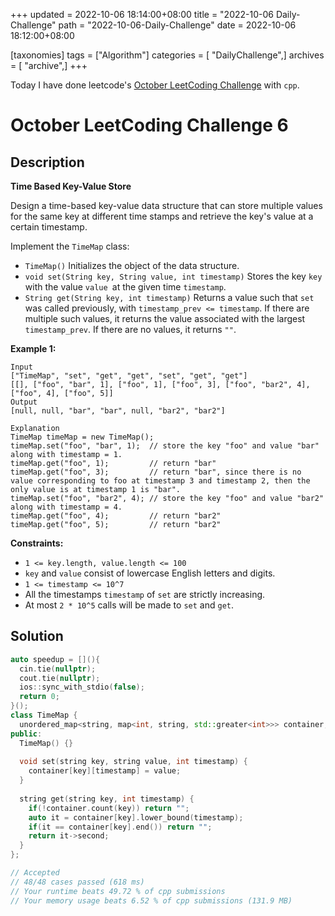 +++
updated = 2022-10-06 18:14:00+08:00
title = "2022-10-06 Daily-Challenge"
path = "2022-10-06-Daily-Challenge"
date = 2022-10-06 18:12:00+08:00

[taxonomies]
tags = ["Algorithm"]
categories = [ "DailyChallenge",]
archives = [ "archive",]
+++

Today I have done leetcode's [October LeetCoding Challenge](https://leetcode.com/problems/time-based-key-value-store/) with `cpp`.

<!-- more -->

# October LeetCoding Challenge 6

## Description

**Time Based Key-Value Store**

Design a  time-based key-value data structure that can store multiple values for  the same key at different time stamps and retrieve the key's value at a  certain timestamp.

Implement the `TimeMap` class:

- `TimeMap()` Initializes the object of the data structure.
- `void set(String key, String value, int timestamp)` Stores the key `key` with the value `value `at the given time `timestamp`.
- `String get(String key, int timestamp)` Returns a value such that `set` was called previously, with `timestamp_prev <= timestamp`. If there are multiple such values, it returns the value associated with the largest `timestamp_prev`. If there are no values, it returns `""`.

 

**Example 1:**

```
Input
["TimeMap", "set", "get", "get", "set", "get", "get"]
[[], ["foo", "bar", 1], ["foo", 1], ["foo", 3], ["foo", "bar2", 4], ["foo", 4], ["foo", 5]]
Output
[null, null, "bar", "bar", null, "bar2", "bar2"]

Explanation
TimeMap timeMap = new TimeMap();
timeMap.set("foo", "bar", 1);  // store the key "foo" and value "bar" along with timestamp = 1.
timeMap.get("foo", 1);         // return "bar"
timeMap.get("foo", 3);         // return "bar", since there is no value corresponding to foo at timestamp 3 and timestamp 2, then the only value is at timestamp 1 is "bar".
timeMap.set("foo", "bar2", 4); // store the key "foo" and value "bar2" along with timestamp = 4.
timeMap.get("foo", 4);         // return "bar2"
timeMap.get("foo", 5);         // return "bar2"
```

 

**Constraints:**

- `1 <= key.length, value.length <= 100`
- `key` and `value` consist of lowercase English letters and digits.
- `1 <= timestamp <= 10^7`
- All the timestamps `timestamp` of `set` are strictly increasing.
- At most `2 * 10^5` calls will be made to `set` and `get`.

## Solution

``` cpp
auto speedup = [](){
  cin.tie(nullptr);
  cout.tie(nullptr);
  ios::sync_with_stdio(false);
  return 0;
}();
class TimeMap {
  unordered_map<string, map<int, string, std::greater<int>>> container;
public:
  TimeMap() {}
  
  void set(string key, string value, int timestamp) {
    container[key][timestamp] = value;
  }
  
  string get(string key, int timestamp) {
    if(!container.count(key)) return "";
    auto it = container[key].lower_bound(timestamp);
    if(it == container[key].end()) return "";
    return it->second;
  }
};

// Accepted
// 48/48 cases passed (618 ms)
// Your runtime beats 49.72 % of cpp submissions
// Your memory usage beats 6.52 % of cpp submissions (131.9 MB)
```
